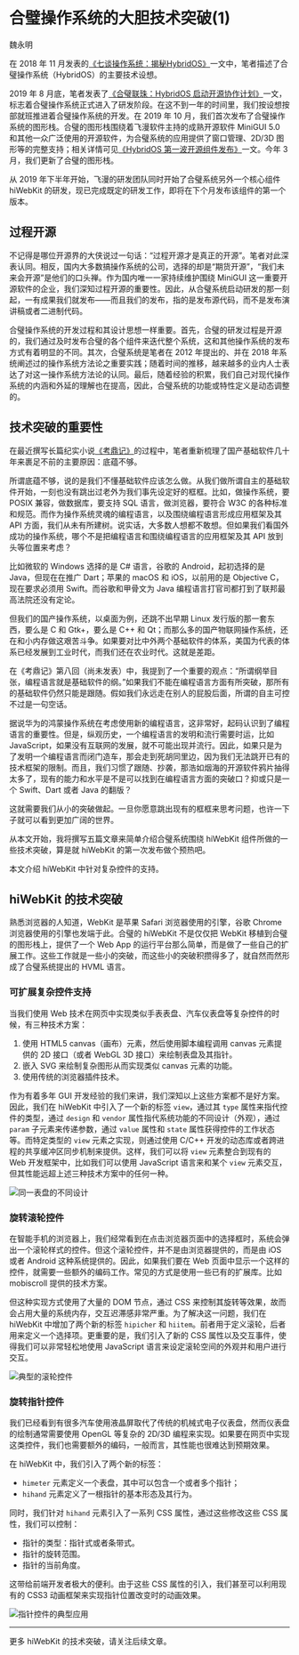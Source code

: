 # 合璧操作系统的大胆技术突破(1)

魏永明

在 2018 年 11 月发表的[《七谈操作系统：揭秘HybridOS》](https://mp.weixin.qq.com/s?__biz=MzA5MTYwNTA3MA==&amp;mid=2651104264&amp;idx=1&amp;sn=87f5a883729d1898987420ae7bf6a37b&amp;chksm=8b89d529bcfe5c3f089fe1d05697cf219bd717adf1337ec99798e5147d0213a3bea0af07e084&token=426220509&lang=zh_CN#rd)一文中，笔者描述了合璧操作系统（HybridOS）的主要技术设想。

2019 年 8 月底，笔者发表了[《合璧联珠：HybridOS 启动开源协作计划》](https://mp.weixin.qq.com/s?__biz=MzA5MTYwNTA3MA==&mid=2651104322&idx=1&sn=f3bec419f829f7846a240fddc335087c&chksm=8b89d563bcfe5c75d21165717e37cd87be95a0df054b16873ea2706c0bc4db4a7775e26acac9&token=426220509&lang=zh_CN#rd)一文，标志着合璧操作系统正式进入了研发阶段。在这不到一年的时间里，我们按设想按部就班推进着合璧操作系统的开发。在 2019 年 10 月，我们首次发布了合璧操作系统的图形栈。合璧的图形栈围绕着飞漫软件主持的成熟开源软件 MiniGUI 5.0 和其他一众广泛使用的开源软件，为合璧系统的应用提供了窗口管理、2D/3D 图形等的完整支持；相关详情可见[《HybridOS 第一波开源组件发布》](https://mp.weixin.qq.com/s?__biz=MzA5MTYwNTA3MA==&mid=2651104353&idx=1&sn=b6d537de5e672bb70b19e38d76d449c7&chksm=8b89d540bcfe5c5625f708556f0143eb9983e6df070f76d4e2d4de7841752ba91384bbe207c3&token=426220509&lang=zh_CN#rd)一文。今年 3 月，我们更新了合璧的图形栈。

从 2019 年下半年开始，飞漫的研发团队同时开始了合璧系统另外一个核心组件 hiWebKit 的研发，现已完成既定的研发工作，即将在下个月发布该组件的第一个版本。

## 过程开源

不记得是哪位开源界的大侠说过一句话：“过程开源才是真正的开源”。笔者对此深表认同。相反，国内大多数搞操作系统的公司，选择的却是“期货开源”，“我们未来会开源”是他们的口头禅。作为国内唯一一家持续维护围绕 MiniGUI 这一重要开源软件的企业，我们深知过程开源的重要性。因此，从合璧系统启动研发的那一刻起，一有成果我们就发布——而且我们的发布，指的是发布源代码，而不是发布演讲稿或者二进制代码。

合璧操作系统的开发过程和其设计思想一样重要。首先，合璧的研发过程是开源的，我们通过及时发布合璧的各个组件来迭代整个系统，这和其他操作系统的发布方式有着明显的不同。其次，合璧系统是笔者在 2012 年提出的、并在 2018 年系统阐述过的操作系统方法论之重要实践；随着时间的推移，越来越多的业内人士表达了对这一操作系统方法论的认同。最后，随着经验的积累，我们自己对现代操作系统的内涵和外延的理解也在提高，因此，合璧系统的功能或特性定义是动态调整的。

## 技术突破的重要性

在最近撰写长篇纪实小说[《考鼎记》](https://mp.weixin.qq.com/mp/appmsgalbum?action=getalbum&album_id=1420920902291947520&__biz=MzA5MTYwNTA3MA==#wechat_redirect)的过程中，笔者重新梳理了国产基础软件几十年来裹足不前的主要原因：底蕴不够。

所谓底蕴不够，说的是我们不懂基础软件应该怎么做。从我们做所谓自主的基础软件开始，一刻也没有跳出过老外为我们事先设定好的框框。比如，做操作系统，要 POSIX 兼容，做数据库，要支持 SQL 语言，做浏览器，要符合 W3C 的各种标准和规范。而作为操作系统灵魂的编程语言，以及围绕编程语言形成应用框架及其 API 方面，我们从未有所建树。说实话，大多数人想都不敢想。但如果我们看国外成功的操作系统，哪个不是把编程语言和围绕编程语言的应用框架及其 API 放到头等位置来考虑？

比如微软的 Windows 选择的是 C# 语言，谷歌的 Android，起初选择的是 Java，但现在在推广 Dart；苹果的 macOS 和 iOS，以前用的是 Objective C，现在要求必须用 Swift。而谷歌和甲骨文为 Java 编程语言打官司都打到了联邦最高法院还没有定论。

但我们的国产操作系统，以桌面为例，还跳不出早期 Linux 发行版的那一套东西，要么是 C 和 Gtk+，要么是 C++ 和 Qt；而那么多的国产物联网操作系统，还在和小内存做这艰苦斗争。如果要对比中外两个基础软件的体系，美国为代表的体系已经发展到工业时代，而我们还在农业时代。这就是差距。

在《考鼎记》第八回（尚未发表）中，我提到了一个重要的观点：“所谓纲举目张，编程语言就是基础软件的纲。”如果我们不能在编程语言方面有所突破，那所有的基础软件仍然只能是跟随。假如我们永远走在别人的屁股后面，所谓的自主可控不过是一句空话。

据说华为的鸿蒙操作系统在考虑使用新的编程语言，这非常好，起码认识到了编程语言的重要性。但是，纵观历史，一个编程语言的发明和流行需要时运，比如 JavaScript，如果没有互联网的发展，就不可能出现并流行。因此，如果只是为了发明一个编程语言而闭门造车，那会走到死胡同里边，因为我们无法跳开已有的技术框架的限制。而且，我们习惯了跟随、抄袭，那浩如烟海的开源软件鸦片抽得太多了，现有的能力和水平是不是可以找到在编程语言方面的突破口？抑或只是一个 Swift、Dart 或者 Java 的翻版？

这就需要我们从小的突破做起。一旦你愿意跳出现有的框框来思考问题，也许一下子就可以看到更加广阔的世界。

从本文开始，我将撰写五篇文章来简单介绍合璧系统围绕 hiWebKit 组件所做的一些技术突破，算是就 hiWebKit 的第一次发布做个预热吧。

本文介绍 hiWebKit 中针对复杂控件的支持。

## hiWebKit 的技术突破

熟悉浏览器的人知道，WebKit 是苹果 Safari 浏览器使用的引擎，谷歌 Chrome 浏览器使用的引擎也发端于此。合璧的 hiWebKit 不是仅仅把 WebKit 移植到合璧的图形栈上，提供了一个 Web App 的运行平台那么简单，而是做了一些自己的扩展工作。这些工作就是一些小的突破，而这些小的突破积攒得多了，就自然而然形成了合璧系统提出的 HVML 语言。

### 可扩展复杂控件支持

当我们使用 Web 技术在网页中实现类似手表表盘、汽车仪表盘等复杂控件的时候，有三种技术方案：

1. 使用 HTML5 canvas（画布）元素，然后使用脚本编程调用 canvas 元素提供的 2D 接口（或者 WebGL 3D 接口）来绘制表盘及其指针。
1. 嵌入 SVG 来绘制复杂图形从而实现类似 canvas 元素的功能。
1. 使用传统的浏览器插件技术。

作为有着多年 GUI 开发经验的我们来讲，我们深知以上这些方案都不是好方案。因此，我们在 hiWebKit 中引入了一个新的标签 `view`，通过其 `type` 属性来指代控件的类型，通过 `design` 和 `vendor` 属性指代系统功能的不同设计（外观），通过 `param` 子元素来传递参数，通过 `value` 属性和 `state` 属性获得控件的工作状态等。而特定类型的 `view` 元素之实现，则通过使用 C/C++ 开发的动态库或者跨进程的共享缓冲区同步机制来提供。这样，我们可以将 `view` 元素整合到现有的 Web 开发框架中，比如我们可以使用 JavaScript 语言来和某个 `view` 元素交互，但其性能远超上述三种技术方案中的任何一种。

![同一表盘的不同设计](https://gitlab.fmsoft.cn/patents/hvml/raw/master/view/figure-1.png)

### 旋转滚轮控件

在智能手机的浏览器上，我们经常看到在点击浏览器页面中的选择框时，系统会弹出一个滚轮样式的控件。但这个滚轮控件，并不是由浏览器提供的，而是由 iOS 或者 Android 这种系统提供的。因此，如果我们要在 Web 页面中显示一个这样的控件，就需要一些额外的编码工作。常见的方式是使用一些已有的扩展库。比如 mobiscroll 提供的技术方案。

但这种实现方式使用了大量的 DOM 节点，通过 CSS 来控制其旋转等效果，故而会占用大量的系统内存，交互迟滞感非常严重。为了解决这一问题，我们在 hiWebKit 中增加了两个新的标签 `hipicher` 和 `hiitem`。前者用于定义滚轮，后者用来定义一个选择项。更重要的是，我们引入了新的 CSS 属性以及交互事件，使得我们可以非常轻松地使用 JavaScript 语言来设定滚轮空间的外观并和用户进行交互。

![典型的滚轮控件](https://gitlab.fmsoft.cn/patents/hvml/raw/master/picker/figure-1.jpg)

### 旋转指针控件

我们已经看到有很多汽车使用液晶屏取代了传统的机械式电子仪表盘，然而仪表盘的绘制通常需要使用 OpenGL 等复杂的 2D/3D 编程来实现。如果要在网页中实现这类控件，我们也需要额外的编码，一般而言，其性能也很难达到预期效果。

在 hiWebKit 中，我们引入了两个新的标签：

- `himeter` 元素定义一个表盘，其中可以包含一个或者多个指针；
- `hihand` 元素定义了一根指针的基本形态及其行为。

同时，我们针对 `hihand` 元素引入了一系列 CSS 属性，通过这些修改这些 CSS 属性，我们可以控制：

- 指针的类型：指针式或者条带式。
- 指针的旋转范围。
- 指针的当前角度。

这带给前端开发者极大的便利。由于这些 CSS 属性的引入，我们甚至可以利用现有的 CSS3 动画框架来实现指针位置改变时的动画效果。

![指针控件的典型应用](https://gitlab.fmsoft.cn/patents/hvml/raw/master/needle-hand/figure.png)

---

更多 hiWebKit 的技术突破，请关注后续文章。

